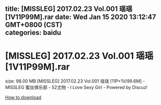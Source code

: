 
title: [MISSLEG] 2017.02.23 Vol.001 瑶瑶[1V11P99M].rar
date: Wed Jan 15 2020 13:12:47 GMT+0800 (CST)    
categories: baidu
---

# [MISSLEG] 2017.02.23 Vol.001 瑶瑶[1V11P99M].rar
size: 98.00 MB
 [MISSLEG] 2017.02.23 Vol.001 瑶瑶 [11P+1V/99.6M] - MISSLEG 蜜丝俱乐部 - 52尤物 - I Love Sexy Girl - Powered by Discuz!
 

[How to download](https://bpcam.bemobtrk.com/go/2ceec3aa-1ca2-46d6-b9ff-aaa5c184517c?jno=39)